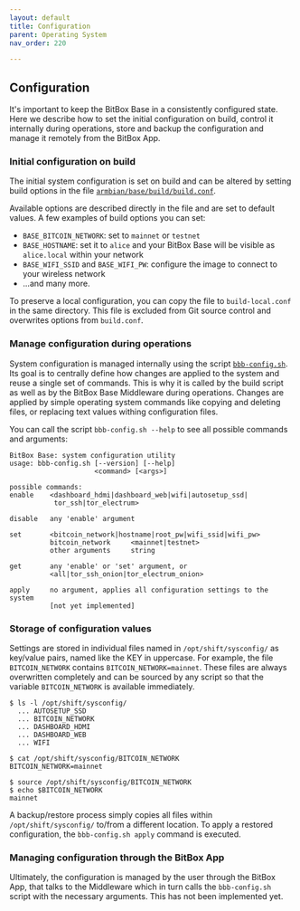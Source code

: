 ```yaml
---
layout: default
title: Configuration
parent: Operating System
nav_order: 220

---
```

## Configuration

It's important to keep the BitBox Base in a consistently configured state.
Here we describe how to set the initial configuration on build, control it internally during operations, store and backup the configuration and manage it remotely from the BitBox App.

### Initial configuration on build

The initial system configuration is set on build and can be altered by setting build options in the file [`armbian/base/build/build.conf`](https://github.com/digitalbitbox/bitbox-base/blob/master/armbian/base/build/build.conf).  

Available options are described directly in the file and are set to default values. 
A few examples of build options you can set:
* `BASE_BITCOIN_NETWORK`: set to `mainnet` or `testnet`
* `BASE_HOSTNAME`: set it to `alice` and your BitBox Base will be visible as `alice.local` within your network
* `BASE_WIFI_SSID` and `BASE_WIFI_PW`: configure the image to connect to your wireless network
* ...and many more.

To preserve a local configuration, you can copy the file to `build-local.conf` in the same directory. This file is excluded from Git source control and overwrites options from `build.conf`.

### Manage configuration during operations
System configuration is managed internally using the script [`bbb-config.sh`](https://github.com/digitalbitbox/bitbox-base/blob/master/armbian/base/scripts/bbb-config.sh). 
Its goal is to centrally define how changes are applied to the system and reuse a single set of commands.
This is why it is called by the build script as well as by the BitBox Base Middleware during operations.
Changes are applied by simple operating system commands like copying and deleting files, or replacing text values withing configuration files.

You can call the script `bbb-config.sh --help` to see all possible commands and arguments:

```
BitBox Base: system configuration utility
usage: bbb-config.sh [--version] [--help]
                     <command> [<args>]

possible commands:
enable    <dashboard_hdmi|dashboard_web|wifi|autosetup_ssd|
           tor_ssh|tor_electrum>

disable   any 'enable' argument

set       <bitcoin_network|hostname|root_pw|wifi_ssid|wifi_pw>
          bitcoin_network     <mainnet|testnet>
          other arguments     string

get       any 'enable' or 'set' argument, or
          <all|tor_ssh_onion|tor_electrum_onion>

apply     no argument, applies all configuration settings to the system 
          [not yet implemented]
```

### Storage of configuration values
Settings are stored in individual files named in `/opt/shift/sysconfig/` as key/value pairs, named like the KEY in uppercase. 
For example, the file `BITCOIN_NETWORK` contains `BITCOIN_NETWORK=mainnet`. 
These files are always overwritten completely and can be sourced by any script so that the variable `BITCOIN_NETWORK` is available immediately.

```
$ ls -l /opt/shift/sysconfig/
  ... AUTOSETUP_SSD
  ... BITCOIN_NETWORK
  ... DASHBOARD_HDMI
  ... DASHBOARD_WEB
  ... WIFI

$ cat /opt/shift/sysconfig/BITCOIN_NETWORK 
BITCOIN_NETWORK=mainnet

$ source /opt/shift/sysconfig/BITCOIN_NETWORK 
$ echo $BITCOIN_NETWORK
mainnet
```

A backup/restore process simply copies all files within `/opt/shift/sysconfig/` to/from a different location. 
To apply a restored configuration, the `bbb-config.sh apply` command is executed.

### Managing configuration through the BitBox App
Ultimately, the configuration is managed by the user through the BitBox App, that talks to the Middleware which in turn calls the `bbb-config.sh` script with the necessary arguments. 
This has not been implemented yet.